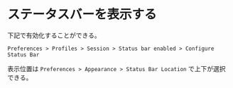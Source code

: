 # ステータスバーを表示する

下記で有効化することができる。

```
Preferences > Profiles > Session > Status bar enabled > Configure Status Bar
```

表示位置は `Preferences > Appearance > Status Bar Location` で上下が選択できる。
